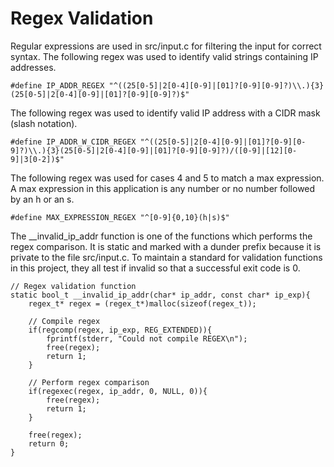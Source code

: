 # Regex Validation

Regular expressions are used in src/input.c for filtering the input for correct syntax. The following regex was used to identify valid strings containing IP addresses.

    #define IP_ADDR_REGEX "^((25[0-5]|2[0-4][0-9]|[01]?[0-9][0-9]?)\\.){3}(25[0-5]|2[0-4][0-9]|[01]?[0-9][0-9]?)$"

The following regex was used to identify valid IP address with a CIDR mask (slash notation).

    #define IP_ADDR_W_CIDR_REGEX "^((25[0-5]|2[0-4][0-9]|[01]?[0-9][0-9]?)\\.){3}(25[0-5]|2[0-4][0-9]|[01]?[0-9][0-9]?)/([0-9]|[12][0-9]|3[0-2])$"

The following regex was used for cases 4 and 5 to match a max expression. A max expression in this application is any number or no number followed by an h or an s.

    #define MAX_EXPRESSION_REGEX "^[0-9]{0,10}(h|s)$"

The __invalid_ip_addr function is one of the functions which performs the regex comparison. It is static and marked with a dunder prefix because it is private to the file src/input.c. To maintain a standard for validation functions in this project, they all test if invalid so that a successful exit code is 0.

    // Regex validation function
    static bool_t __invalid_ip_addr(char* ip_addr, const char* ip_exp){
        regex_t* regex = (regex_t*)malloc(sizeof(regex_t));

        // Compile regex
        if(regcomp(regex, ip_exp, REG_EXTENDED)){
            fprintf(stderr, "Could not compile REGEX\n");
            free(regex);
            return 1;
        }

        // Perform regex comparison
        if(regexec(regex, ip_addr, 0, NULL, 0)){
            free(regex);
            return 1;
        }

        free(regex);
        return 0;
    }